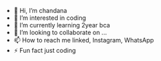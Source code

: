 - 👋 Hi, I’m chandana
- 👀 I’m interested in coding
- 🌱 I’m currently learning 2year bca
- 💞️ I’m looking to collaborate on ...
- 📫 How to reach me linked, Instagram, WhatsApp
- ⚡ Fun fact just coding

<!---
chandunagesh-1234/chandunagesh-1234 is a ✨ special ✨ repository because its `README.md` (this file) appears on your GitHub profile.
You can click the Preview link to take a look at your changes.
--->
